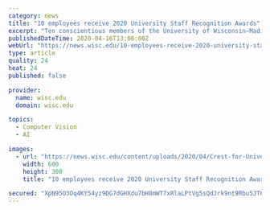 ```yaml
---
category: news
title: "10 employees receive 2020 University Staff Recognition Awards"
excerpt: "Ten conscientious members of the University of Wisconsin–Madison community, working in areas including facilities, academic departments, human resources, technology — even a Master Cheesemaker — have been selected to receive 2020 University Staff Recognition Awards ... Zweifel acts as the face of the department’s Undergraduate Program ..."
publishedDateTime: 2020-04-16T13:06:00Z
webUrl: "https://news.wisc.edu/10-employees-receive-2020-university-staff-recognition-awards/"
type: article
quality: 24
heat: 24
published: false

provider:
  name: wisc.edu
  domain: wisc.edu

topics:
  - Computer Vision
  - AI

images:
  - url: "https://news.wisc.edu/content/uploads/2020/04/Crest-for-University-Staff-Recognition-Awards-Inside-UW.jpg"
    width: 600
    height: 300
    title: "10 employees receive 2020 University Staff Recognition Awards"

secured: "XpN95O3Oq4KY54yz9DG7dGHXdu7bH8mWT7xRlaLPtVg5sQdJrk9nt9Rbu5JT68V5QUq/096LFoEcB2Mo7PkbW6eBdbFfAN4ixbS2Xkljdcu8lnpW6mxWt29Krp8hR/AvqdkydnV8Cf101xeMzGYz2mArM0vOwUP30ug5M+zHqhCp4yGuAPiJ8T/TsfKuhYOaZMeBsCU1FTWywlb0lQH1IB6yqlbfG9RTU1bc3TBgVX//T344IgciWqry0EgB7KBwoXkz8zPMQ671TKbRsMquIoFXcSV/IZd3NhunpUokna526wn1sVgIK7r9IWSd+vat;bnKkRYPSiHoq85SxxpcbdA=="
---
```


